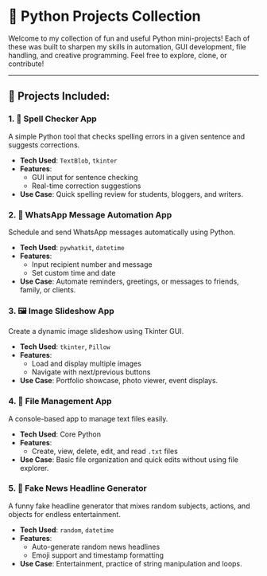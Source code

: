 # 🐍 Python Projects Collection

Welcome to my collection of fun and useful Python mini-projects! Each of these was built to sharpen my skills in automation, GUI development, file handling, and creative programming. Feel free to explore, clone, or contribute!

---

## 📌 Projects Included:

### 1. 📝 Spell Checker App
A simple Python tool that checks spelling errors in a given sentence and suggests corrections.

- **Tech Used**: `TextBlob`, `tkinter`
- **Features**:
  - GUI input for sentence checking
  - Real-time correction suggestions
- **Use Case**: Quick spelling review for students, bloggers, and writers.

### 2. 💬 WhatsApp Message Automation App
Schedule and send WhatsApp messages automatically using Python.

- **Tech Used**: `pywhatkit`, `datetime`
- **Features**:
  - Input recipient number and message
  - Set custom time and date
- **Use Case**: Automate reminders, greetings, or messages to friends, family, or clients.

### 3. 🖼️ Image Slideshow App
Create a dynamic image slideshow using Tkinter GUI.

- **Tech Used**: `tkinter`, `Pillow`
- **Features**:
  - Load and display multiple images
  - Navigate with next/previous buttons
- **Use Case**: Portfolio showcase, photo viewer, event displays.

### 4. 📂 File Management App
A console-based app to manage text files easily.

- **Tech Used**: Core Python
- **Features**:
  - Create, view, delete, edit, and read `.txt` files
- **Use Case**: Basic file organization and quick edits without using file explorer.

### 5. 📰 Fake News Headline Generator
A funny fake headline generator that mixes random subjects, actions, and objects for endless entertainment.

- **Tech Used**: `random`, `datetime`
- **Features**:
  - Auto-generate random news headlines
  - Emoji support and timestamp formatting
- **Use Case**: Entertainment, practice of string manipulation and loops.

